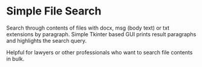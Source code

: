 Simple File Search
==================

Search through contents of files with docx, msg (body text) or txt extensions by paragraph. Simple Tkinter based GUI 
prints result paragraphs and highlights the search query.

Helpful for lawyers or other professionals who want to search file contents in bulk. 